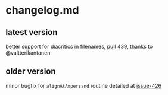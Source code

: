 # changelog.md
<!-- announcement: cmh makes announcement here -->
## latest version
better support for diacritics in filenames, [pull 439](https://github.com/cmhughes/latexindent.pl/pull/439), thanks to @valtterikantanen 

## older version
minor bugfix for `alignAtAmpersand` routine detailed at [issue-426](https://github.com/cmhughes/latexindent.pl/issues/426)
